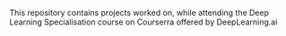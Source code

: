 This repository contains projects worked on, while attending the Deep Learning Specialisation course on Courserra offered by DeepLearning.ai

